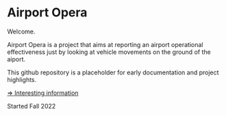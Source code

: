 # Airport Opera

Welcome.

Airport Opera is a project that aims at reporting
an airport operational effectiveness just by looking
at vehicle movements on the ground of the aiport.

This github repository is a placeholder for early documentation
and project highlights.

[=> Interesting information](https://github.com/devleaks/opera/wiki)

Started Fall 2022
